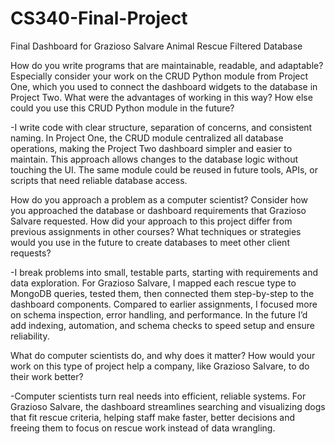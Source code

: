 # CS340-Final-Project
Final Dashboard for Grazioso Salvare Animal Rescue Filtered Database

How do you write programs that are maintainable, readable, and adaptable? Especially consider your work on the CRUD Python module from Project One, which you used to connect the dashboard widgets to the database in Project Two. What were the advantages of working in this way? How else could you use this CRUD Python module in the future?

-I write code with clear structure, separation of concerns, and consistent naming. In Project One, the CRUD module centralized all database operations, making the Project Two dashboard simpler and easier to maintain. This      approach allows changes to the database logic without touching the UI. The same module could be reused in future tools, APIs, or scripts that need reliable database access.

How do you approach a problem as a computer scientist? Consider how you approached the database or dashboard requirements that Grazioso Salvare requested. How did your approach to this project differ from previous assignments in other courses? What techniques or strategies would you use in the future to create databases to meet other client requests?

-I break problems into small, testable parts, starting with requirements and data exploration. For Grazioso Salvare, I mapped each rescue type to MongoDB queries, tested them, then connected them step-by-step to the 
   dashboard components. Compared to earlier assignments, I focused more on schema inspection, error handling, and performance. In the future I’d add indexing, automation, and schema checks to speed setup and ensure  
   reliability.

What do computer scientists do, and why does it matter? How would your work on this type of project help a company, like Grazioso Salvare, to do their work better?

-Computer scientists turn real needs into efficient, reliable systems. For Grazioso Salvare, the dashboard streamlines searching and visualizing dogs that fit rescue criteria, helping staff make faster, better decisions and     freeing them to focus on rescue work instead of data wrangling.
